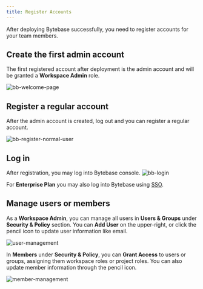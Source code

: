 ```yaml
---
title: Register Accounts
---
```


After deploying Bytebase successfully, you need to register accounts for your team members.

## Create the first admin account

The first registered account after deployment is the admin account and will be granted a **Workspace Admin** role.

![bb-welcome-page](/content/docs/get-started/step-by-step/register-accounts/bb-welcome-page.webp)

## Register a regular account

After the admin account is created, log out and you can register a regular account.

![bb-register-normal-user](/content/docs/get-started/step-by-step/register-accounts/bb-register-normal-user.webp)

## Log in

After registration, you may log into Bytebase console.
![bb-login](/content/docs/get-started/step-by-step/register-accounts/bb-login.webp)

For **Enterprise Plan** you may also log into Bytebase using [SSO](/docs/administration/sso/overview).

## Manage users or members

As a **Workspace Admin**, you can manage all users in **Users & Groups** under **Security & Policy** section. You can **Add User** on the upper-right, or click the pencil icon to update user information like email.

![user-management](/content/docs/get-started/step-by-step/register-accounts/user-management.webp)

In **Members** under **Security & Policy**, you can **Grant Access** to users or groups, assigning them workspace roles or project roles. You can also update member information through the pencil icon.

![member-management](/content/docs/get-started/step-by-step/register-accounts/member-management.webp)
